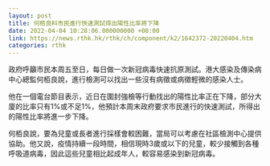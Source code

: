 ```yaml
---
layout: post
title: 何栢良料市民進行快速測試得出陽性比率將下降
date: 2022-04-04 10:28:06.000000000 +08:00
link: https://news.rthk.hk/rthk/ch/component/k2/1642372-20220404.htm
categories: rthk
---
```


政府呼籲市民本周五至日，每日做一次新冠病毒快速抗原測試。港大感染及傳染病中心總監何栢良說，進行檢測可以找出一些沒有病徵或病徵輕微的感染人士。

他在一個電台節目表示，近日在圍封強檢等行動找出的陽性比率正在下降，部分大廈的比率只有1%或不足1%，他預計本周末政府要求市民進行的快速測試，所得出的陽性比率將進一步下降。

何栢良說，要為兒童或長者進行採樣會較困難，當局可以考慮在社區檢測中心提供協助。他又說，疫情持續一段時間，相信現時3歲或以下的兒童，較少接觸到各種呼吸道病毒，因此這些兒童相比起成年人，較容易感染到新冠病毒。
